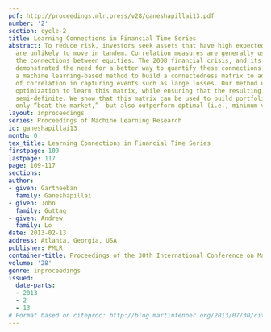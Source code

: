 ```yaml
---
pdf: http://proceedings.mlr.press/v28/ganeshapillai13.pdf
number: '2'
section: cycle-2
title: Learning Connections in Financial Time Series
abstract: To reduce risk, investors seek assets that have high expected return and
  are unlikely to move in tandem. Correlation measures are generally used to quantify
  the connections between equities. The 2008 financial crisis, and its aftermath,
  demonstrated the need for a better way to quantify these connections. We present
  a machine learning-based method to build a connectedness matrix to address the shortcomings
  of correlation in capturing events such as large losses. Our method uses an unconstrained
  optimization to learn this matrix, while ensuring that the resulting matrix is positive
  semi-definite. We show that this matrix can be used to build portfolios that not
  only “beat the market,”  but also outperform optimal (i.e., minimum variance) portfolios.
layout: inproceedings
series: Proceedings of Machine Learning Research
id: ganeshapillai13
month: 0
tex_title: Learning Connections in Financial Time Series
firstpage: 109
lastpage: 117
page: 109-117
sections: 
author:
- given: Gartheeban
  family: Ganeshapillai
- given: John
  family: Guttag
- given: Andrew
  family: Lo
date: 2013-02-13
address: Atlanta, Georgia, USA
publisher: PMLR
container-title: Proceedings of the 30th International Conference on Machine Learning
volume: '28'
genre: inproceedings
issued:
  date-parts:
  - 2013
  - 2
  - 13
# Format based on citeproc: http://blog.martinfenner.org/2013/07/30/citeproc-yaml-for-bibliographies/
---
```

